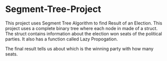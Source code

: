 # Segment-Tree-Project
This project uses Segment Tree Algorithm to find Result of an Election.
This project uses a complete binary tree where each node in made of a struct.
The struct contains information about the election won seats of the political parties.
It also has a function called Lazy Propogation.

The final result tells us about which is the winning party with how many seats.
